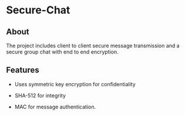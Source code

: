 # Secure-Chat

## About
The project includes client to client secure message transmission and a secure group chat with end to end encryption.

## Features

  * Uses symmetric key encryption for confidentiality

  * SHA-512 for integrity

  * MAC for message authentication. 
